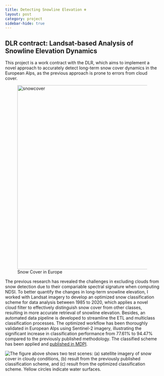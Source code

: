 ```yaml
---
title: Detecting Snowline Elevation ❄️
layout: post
category: project
sidebar-hide: true
---
```


## DLR contract: Landsat-based Analysis of Snowline Elevation Dynamics

This project is a work contract with the DLR, which aims to implement a novel approach to accurately detect long-term snow cover dynamics in the European Alps, as the previous approach is prone to errors from cloud cover. 

<figure>
	<img src="{{ 'assets/images/snowcover.jpg' | relative_url }}" alt="snowcover"  width="600" />
	<figcaption>Snow Cover in Europe</figcaption>
</figure>

The previous research has revealed the challenges in excluding clouds from snow detection due to their compariable spectral signature when computing NDSI. To better quantify the changes in long-term snowline elevation, I worked with Landsat imagery to develop an optimized snow classification scheme for data analysis between 1985 to 2020, which applies a novel cloud filter to effectively distinguish snow cover from other classes, resulting in more accurate retrieval of snowline elevation. Besides, an automated data pipeline is developed to streamline the ETL and multiclass classification processes. The optimized workflow has been thoroughly validated in European Alps using Sentinel-2 imagery, illustrating the significant increase in classification performance from 77.61% to 94.47% compared to the previously published methodology. The classified scheme has been applied and [published in MDPI](https://www.mdpi.com/2072-4292/14/18/4461/htm).

<span class="image left"><img src="{{ 'assets/images/snowproduct.jpg' | relative_url }}" alt="The figure above shows two test scenes: (a) satellite imagery of snow cover in cloudy conditions, (b) result from the previously published classification scheme, and (c) result from the optimized classification scheme. Yellow circles indicate water surfaces." /></span>

